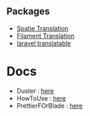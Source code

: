 ## Packages

-   [Spatie Translation](https://spatie.be/docs/laravel-translatable/v6/installation-setup)
-   [Filament Translation](https://filamentphp.com/plugins/solution-forest-translate-field#form-component)
-   [laravel translatable](https://github.com/Astrotomic/laravel-translatable?tab=readme-ov-file)

# Docs

-   Duster : [here](https://github.com/tighten/duster)
-   HowToUse : [here](https://tighten.com/insights/husky-how-to-automatically-format-lint-and-test-before-you-commit-or-push/)
-   PrettierFOrBlade : [here](https://mattstauffer.com/blog/how-to-set-up-prettier-on-a-laravel-app-to-lint-tailwind-class-order-and-more/)

